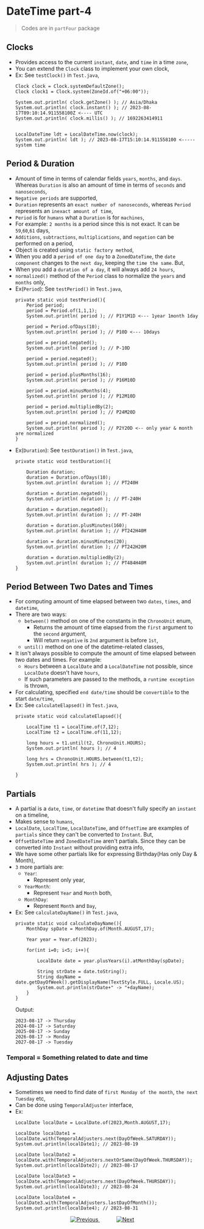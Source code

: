 

# DateTime part-4

> Codes are in `partFour` package


## Clocks
- Provides access to the current `instant`, `date`, and `time` in a time `zone`,
- You can extend the `Clock` class to implement your own clock,
- Ex: See `testClock()` in `Test.java`,
    ```
    Clock clock = Clock.systemDefaultZone();
    Clock clock1 = Clock.system(ZoneId.of("+06:00")); 
    
    System.out.println( clock.getZone() ); // Asia/Dhaka
    System.out.println( clock.instant() ); // 2023-08-17T09:10:14.911558100Z <---- UTC
    System.out.println( clock.millis() ); // 1692263414911
    
    
    LocalDateTime ldt = LocalDateTime.now(clock);
    System.out.println( ldt ); // 2023-08-17T15:10:14.911558100 <----- system time
    ```


## Period & Duration
- Amount of time in terms of calendar fields `years`, `months`, and `days`. Whereas `Duration` is also an amount of time in terms of `seconds` and `nanoseconds`,
- `Negative periods` are supported,
- `Duration` represents an `exact number of nanoseconds`, whereas `Period` represents an `inexact amount of time`,
- `Period` is for `humans` what a `Duration` is for `machines`,
- For example: `2 months` is a period since this is not exact. It can be `59`,`60`,`61` days,
- `Additions`, `subtractions`, `multiplications`, and `negation` can be performed on a period,
- Object is created using `static factory method`,
- When you add a `period of one day` to a `ZonedDateTime`, the `date component` changes to the `next day`, keeping the `time the same`. But,
- When you add a `duration of a day`, it will always add `24 hours`,
- `normalized()` method of the `Period` class to normalize the `years` and `months` only,
- Ex(`Period`): See `testPeriod()` in `Test.java`,
  ```
  private static void testPeriod(){  
      Period period;
      period = Period.of(1,1,1);
      System.out.println( period ); // P1Y1M1D <--- 1year 1month 1day
  
      period = Period.ofDays(10);
      System.out.println( period ); // P10D <--- 10days
  
      period = period.negated();
      System.out.println( period ); // P-10D
  
      period = period.negated();
      System.out.println( period ); // P10D
  
      period = period.plusMonths(16);
      System.out.println( period ); // P16M10D
  
      period = period.minusMonths(4);
      System.out.println( period ); // P12M10D
  
      period = period.multipliedBy(2);
      System.out.println( period ); // P24M20D
  
      period = period.normalized();
      System.out.println( period ); // P2Y20D <-- only year & month are normalized  
  }
  ```
- Ex(`Duration`): See `testDuration()` in `Test.java`,
  ```
  private static void testDuration(){
  
      Duration duration;
      duration = Duration.ofDays(10);
      System.out.println( duration ); // PT240H
  
      duration = duration.negated();
      System.out.println( duration ); // PT-240H
  
      duration = duration.negated();
      System.out.println( duration ); // PT-240H
  
      duration = duration.plusMinutes(160);
      System.out.println( duration ); // PT242H40M
  
      duration = duration.minusMinutes(20);
      System.out.println( duration ); // PT242H20M
  
      duration = duration.multipliedBy(2);
      System.out.println( duration ); // PT484H40M
  }
  ```

## Period Between Two Dates and Times
- For computing amount of time elapsed between two `dates`, `times`, and `datetime`,
- There are two ways:
  - `between()` method on one of the constants in the `ChronoUnit` enum,
    - Returns the amount of time elapsed from the `first` argument to the `second` argument,
    - Will return `negative` is `2nd` argument is before `1st`,
  - `until()` method on one of the datetime-related classes,
- It isn't always possible to compute the amount of time elapsed between two dates and times. For example:
  - `Hours` between a `LocalDate` and a `LocalDateTime` not possible, since `LocalDate` doesn't have `hours`, 
  - If such parameters are passed to the methods, a `runtime exception` is thrown,
- For calculating, specified `end date/time` should be `convertible` to the start `date/time`,
- Ex: See `calculateElapsed()` in `Test.java`,
  ```
  private static void calculateElapsed(){
  
      LocalTime t1 = LocalTime.of(7,12);
      LocalTime t2 = LocalTime.of(11,12);
  
      long hours = t1.until(t2, ChronoUnit.HOURS);
      System.out.println( hours ); // 4
  
      long hrs = ChronoUnit.HOURS.between(t1,t2);
      System.out.println( hrs ); // 4
  
  }
  ```

## Partials
- A partial is a `date`, `time`, or `datetime` that doesn't fully specify an `instant` on a timeline,
- Makes sense to `humans`,
- `LocalDate`, `LocalTime`, `LocalDateTime`, and `OffsetTime` are examples of `partials` since they can't be converted to `Instant`. But,
- `OffsetDateTime` and `ZonedDateTime` aren't partials. Since they can be converted into `Instant` without providing extra info,
- We have some other partials like for expressing Birthday(Has only Day & Month),
- `3` more partials are:
  - `Year`:
    - Represent only year,
  - `YearMonth`:
    - Represent `Year` and `Month` both,
  - `MonthDay`:
    - Represent `Month` and `Day`,
- Ex: See `calculateDayName()` in `Test.java`,
  ```
  private static void calculateDayName(){
      MonthDay spDate = MonthDay.of(Month.AUGUST,17);
  
      Year year = Year.of(2023);
  
      for(int i=0; i<5; i++){
  
          LocalDate date = year.plusYears(i).atMonthDay(spDate);
  
          String strDate = date.toString();
          String dayName = date.getDayOfWeek().getDisplayName(TextStyle.FULL, Locale.US);
          System.out.println(strDate+" -> "+dayName);
      }
  }
  ```
  Output:
  ```
  2023-08-17 -> Thursday
  2024-08-17 -> Saturday
  2025-08-17 -> Sunday
  2026-08-17 -> Monday
  2027-08-17 -> Tuesday
  ```

### Temporal = Something related to date and time

## Adjusting Dates
- Sometimes we need to find date of `first Monday of the month`, `the next Tuesday` etc,
- Can be done using `TemporalAdjuster` interface,
- Ex:
  ```
  LocalDate localDate = LocalDate.of(2023,Month.AUGUST,17);
  
  LocalDate localDate1 = localDate.with(TemporalAdjusters.next(DayOfWeek.SATURDAY));
  System.out.println(localDate1); // 2023-08-19
  
  LocalDate localDate2 = localDate.with(TemporalAdjusters.nextOrSame(DayOfWeek.THURSDAY));
  System.out.println(localDate2); // 2023-08-17
  
  LocalDate localDate3 = localDate.with(TemporalAdjusters.next(DayOfWeek.THURSDAY));
  System.out.println(localDate3); // 2023-08-24
  
  LocalDate localDate4 = localDate3.with(TemporalAdjusters.lastDayOfMonth());
  System.out.println(localDate4); // 2023-08-31
  ```

    
    
    

<!-- bottom_nav_bar_1243 -->
<div align="center">
<a href=".../datetime/part3/">
    <img src="https://img.shields.io/badge/◀%20Previous-blue?style=for-the-badge" alt="Previous">
</a>
&nbsp;&nbsp;&nbsp;&nbsp;&nbsp;&nbsp;&nbsp;&nbsp;&nbsp;&nbsp;
<a href=".../datetime/part5/">
    <img src="https://img.shields.io/badge/Next%20▶-blue?style=for-the-badge" alt="Next">
</a>
</div>
<!-- bottom_nav_bar_1243 -->
    